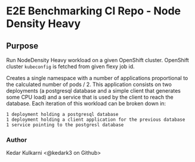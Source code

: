 # E2E Benchmarking CI Repo - Node Density Heavy


## Purpose

Run NodeDensity Heavy workload on a given OpenShift cluster. OpenShift cluster `kubeconfig` is fetched from given flexy job id.

Creates a single namespace with a number of applications proportional to the calculated number of pods / 2. This application consists on two deployments (a postgresql database and a simple client that generates some CPU load) and a service that is used by the client to reach the database. Each iteration of this workload can be broken down in:

    1 deployment holding a postgresql database
    1 deployment holding a client application for the previous database
    1 service pointing to the postgresl database


### Author
Kedar Kulkarni <@kedark3 on Github>